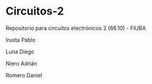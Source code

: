 # Circuitos-2
Repositorio para circuitos electrónicos 2 (66.10) - FIUBA

Irusta Pablo

Luna Diego

Niero Adrián

Romero Daniel
